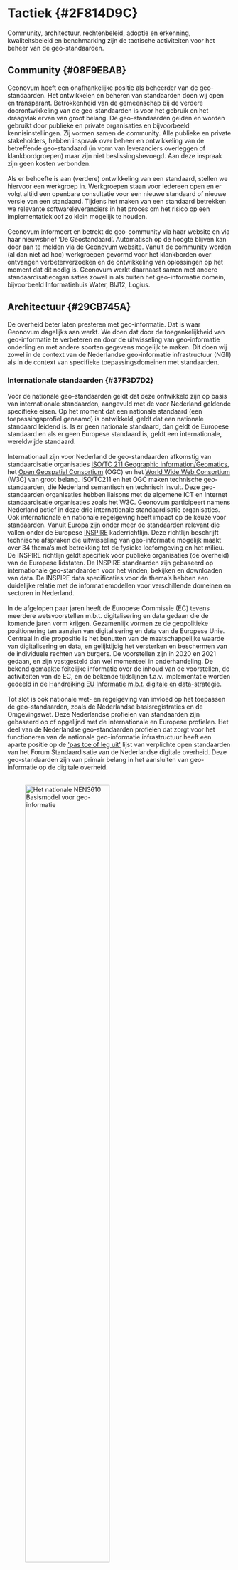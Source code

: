 # Tactiek {#2F814D9C}
Community, architectuur, rechtenbeleid, adoptie en erkenning, kwaliteitsbeleid en benchmarking zijn de tactische activiteiten voor het beheer van de geo-standaarden.
## Community {#08F9EBAB}
Geonovum heeft een onafhankelijke positie als beheerder van de geo-standaarden. Het ontwikkelen en beheren van standaarden doen wij open en transparant. Betrokkenheid van de gemeenschap bij de verdere doorontwikkeling van de geo-standaarden is voor het gebruik en het draagvlak ervan van groot belang. De geo-standaarden gelden en worden gebruikt door publieke en private organisaties en bijvoorbeeld kennisinstellingen. Zij vormen samen de community. Alle publieke en private stakeholders, hebben inspraak over beheer en ontwikkeling van de betreffende geo-standaard (in vorm van leveranciers overleggen of klankbordgroepen) maar zijn niet beslissingsbevoegd. Aan deze inspraak zijn geen kosten verbonden.
<br/>
<br/>
Als er behoefte is aan (verdere) ontwikkeling van een standaard, stellen we hiervoor een werkgroep in. Werkgroepen staan voor iedereen open en er volgt altijd een openbare consultatie voor een nieuwe standaard of nieuwe versie van een standaard. Tijdens het maken van een standaard betrekken we relevante softwareleveranciers in het proces om het risico op een implementatiekloof zo klein mogelijk te houden.
<br/>
<br/>
Geonovum informeert en betrekt de geo-community via haar website en via haar nieuwsbrief ‘De Geostandaard’. Automatisch op de hoogte blijven kan door aan te melden via de <a href='https://www.geonovum.nl' target='_blank'>Geonovum website</a>. Vanuit de community worden (al dan niet ad hoc) werkgroepen gevormd voor het klankborden over ontvangen verbeterverzoeken en de ontwikkeling van oplossingen op het moment dat dit nodig is. 
Geonovum werkt daarnaast samen met andere standaardisatieorganisaties zowel in als buiten het geo-informatie domein, bijvoorbeeld Informatiehuis Water, BIJ12, Logius.  
## Architectuur {#29CB745A}
De overheid beter laten presteren met geo-informatie. Dat is waar Geonovum dagelijks aan werkt. We doen dat door de toegankelijkheid van geo-informatie te verbeteren en door de uitwisseling van geo-informatie onderling en met andere soorten gegevens mogelijk te maken. Dit doen wij zowel in de context van de Nederlandse geo-informatie infrastructuur (NGII) als in de context van specifieke toepassingsdomeinen met standaarden. 
### Internationale standaarden {#37F3D7D2}
Voor de nationale geo-standaarden geldt dat deze ontwikkeld zijn op basis van internationale standaarden, aangevuld met de voor Nederland geldende specifieke eisen. Op het moment dat een nationale standaard (een toepassingsprofiel genaamd) is ontwikkeld, geldt dat een nationale standaard leidend is. Is er geen nationale standaard, dan geldt de Europese standaard en als er geen Europese standaard is, geldt een internationale, wereldwijde standaard.
<br/>
<br/>
Internationaal zijn voor Nederland de geo-standaarden afkomstig van standaardisatie organisaties <a href='https://www.iso.org/committee/54904.html' target='_blank'>ISO/TC 211 Geographic information/Geomatics</a>, het <a href='https://www.ogc.org/' target='_blank'>Open Geospatial Consortium</a> (OGC) en het <a href='https://www.w3.org/' target='_blank'>World Wide Web Consortium</a> (W3C) van groot belang. ISO/TC211 en het OGC maken technische geo-standaarden, die Nederland semantisch en technisch invult. Deze geo-standaarden organisaties hebben liaisons met de algemene ICT en Internet standaardisatie organisaties zoals het W3C. Geonovum participeert namens Nederland actief in deze drie internationale standaardisatie organisaties.
Ook internationale en nationale regelgeving heeft impact op de keuze voor standaarden. Vanuit Europa zijn onder meer de standaarden relevant die vallen onder de Europese <a href='https://inspire.ec.europa.eu/' target='_blank'>INSPIRE</a> kaderrichtlijn. Deze richtlijn beschrijft technische afspraken die uitwisseling van geo-informatie mogelijk maakt over 34 thema’s met betrekking tot de fysieke leefomgeving en het milieu. De INSPIRE richtlijn geldt specifiek voor publieke organisaties (de overheid) van de Europese lidstaten. De INSPIRE standaarden zijn gebaseerd op internationale geo-standaarden voor het vinden, bekijken en downloaden van data. De INSPIRE data specificaties voor de thema’s hebben een duidelijke relatie met de informatiemodellen voor verschillende domeinen en sectoren in Nederland.
<br/>
<br/>
In de afgelopen paar jaren heeft de Europese Commissie (EC) tevens meerdere wetsvoorstellen m.b.t. digitalisering en data gedaan die de komende jaren vorm krijgen. Gezamenlijk vormen ze de geopolitieke positionering ten aanzien van digitalisering en data van de Europese Unie. Centraal in die propositie is het benutten van de maatschappelijke waarde van digitalisering en data, en gelijktijdig het versterken en beschermen van de individuele rechten van burgers. De voorstellen zijn in 2020 en 2021 gedaan, en zijn vastgesteld dan wel momenteel in onderhandeling. De bekend gemaakte feitelijke informatie over de inhoud van de voorstellen, de activiteiten van de EC, en de bekende tijdslijnen t.a.v. implementatie worden gedeeld in de <a href='https://docs.geostandaarden.nl/eu/handreiking-EU-informatie' target='_blank'>Handreiking EU Informatie m.b.t. digitale en data-strategie</a>.
<br/>
<br/>
Tot slot is ook nationale wet- en regelgeving van invloed op het toepassen de geo-standaarden, zoals de Nederlandse basisregistraties en de Omgevingswet. Deze Nederlandse profielen van standaarden zijn gebaseerd op of opgelijnd met de internationale en Europese profielen. Het deel van de Nederlandse geo-standaarden profielen dat zorgt voor het functioneren van de nationale geo-informatie infrastructuur heeft een aparte positie op de <a href='https://www.forumstandaardisatie.nl/open-standaarden' target='_blank'>'pas toe of leg uit'</a> lijst van verplichte open standaarden van het Forum Standaardisatie van de Nederlandse digitale overheid. Deze geo-standaarden zijn van primair belang in het aansluiten van geo-informatie op de digitale overheid.
<br/>
<br/>
<figure><img src='media/image3.png' alt='Het nationale NEN3610 Basismodel voor geo-informatie' style='width: 66.89827930749485%;'></img>
<figcaption>Het nationale NEN3610 Basismodel voor geo-informatie</figcaption></figure>

### Raamwerk van geo-standaarden  {#424234D4}
Bij de opzet en ontwikkeling van een geo-informatie infrastructuur is het de uitdaging om steeds de juiste set standaarden te kiezen. Het <a href='https://docs.geostandaarden.nl/rwgs/rw/' target='_blank'>Raamwerk van Geo-Standaarden</a> helpt daarbij. Het benoemt de internationale en nationale standaarden die voor Nederland binnen het geo-domein van toepassing zijn voor aansluiting met andere domeinen. Het raamwerk houdt rekening met aansluiting op de Europese geo-informatie infrastructuur en borgt integratie van het geo-informatie domein in de Nederlandse digitale overheid.
Het Raamwerk van geo-standaarden is geschreven voor iedereen die geodatasets vastlegt, uitwisselt en beheert en voor iedereen die informatiebeleid maakt. Het doel van het Raamwerk van geo-standaarden is om uit de grote verscheidenheid aan standaarden de juiste set te kiezen: die standaarden die nodig zijn om geodata vindbaar, toegankelijk, uitwisselbaar en herbruikbaar te maken. Wij baseren de keuzes voor standaarden in het Raamwerk op de volgende uitgangspunten: internationale aansluiting, volwassenheid en openheid van deze geo-standaarden en brede adoptie en gebruik. Het toepassen van de in dit raamwerk opgenomen geo-standaarden, draagt bij aan een solide geo-informatie infrastructuur, in lijn met internationale ontwikkelingen en aansluitend op de nationale digitale overheid.
### Metamodel voor informatiemodellering  {#22B2857E}
Het Metamodel voor Informatiemodellering (MIM) heeft als doel alle informatiemodellen in Nederland nog beter op elkaar aan te laten sluiten. Het beschrijft de 4 lagen, niveaus binnen een Informatiemodel: <br/> 
<ul><li>Niveau 1: Model van Begrippen</li>
<li>Niveau 2: Conceptueel Informatiemodel</li>
<li>Niveau 3: Logisch model of gegevensmodel</li>
<li>Niveau 4: Fysiek of Technisch model</li>
</ul><br/>

Een typisch Geonovum Informatiemodel bevat in ieder geval niveau 2 en 3 en bij voorkeur ook niveau 1. Niveau 4 wordt gemaakt door de ontwikkelaar/ bouwer van het systeem waarin ons informatiemodel wordt gebruikt.
### Nederlandse Overheid Referentie Architectuur - NORA {#2E088CA6}
De Nederlandse Overheid Referentie Architectuur (NORA) is het interoperabiliteitsraamwerk voor de Nederlandse overheid en vertaalt daartoe wetgeving, beleid en standaarden naar architectuurprincipes, beschrijvingen en modellen. Het is een beschrijving van uitgangspunten voor het inrichten van de informatiehuishouding van de Nederlandse overheid. NORA is relevant voor de uitvoering van alle publieke taken door publieke en private organisaties. De geo-standaarden moeten ook passen binnen de <a href='https://www.noraonline.nl/' target='_blank'>Nederlandse Overheids Referentie Architectuur</a> (NORA), de architectuur van alle overheidsorganisaties in Nederland. 
Ook principes als <a href='https://www.noraonline.nl/wiki/Vindbaar_(Doel)' target='_blank'>Vindbaarheid</a>, <a href='https://www.noraonline.nl/wiki/Toegankelijk_(Doel)' target='_blank'>Toegankelijkheid</a> en <a href='https://www.noraonline.nl/wiki/Transparant_(Doel)' target='_blank'>Transparantie</a> zijn belangrijk in NORA evenals voor de nationale geo-informatie infrastructuur.
NORA stelt ook de “<a href='https://www.forumstandaardisatie.nl/open-standaarden' target='_blank'>pas-toe-of-leg-uit</a>” lijst van het Forum Standaardisatie verplicht. Een basisset met <a href='https://www.forumstandaardisatie.nl/open-standaarden/geo-standaarden' target='_blank'>geo-standaarden</a> staat ook op de 'pas-toe-of-leg-uit' lijst. De vermelding op deze lijst draagt bij aan de 'verankering' van de geo-standaarden en geo-informatie infrastructuur in de nationale digitale overheid.
Het Raamwerk van geo-standaarden is een aanvulling op en een verdieping van het <a href='https://www.noraonline.nl/wiki/Geo' target='_blank'>NORA thema GEO</a>. 
## Rechtenbeleid {#47DF3727}
Het onderwerp rechtenbeleid uit BOMOS vertaalt zich naar gebruiksvoorwaarden van de producten van de standaarden. Niet alleen voor de documentatie maar ook voor de technische bestanden. Daarbij staat centraal dat Geonovum open standaarden ontwikkelt en beheert. 
Geonovum hanteert <a href='https://creativecommons.nl/' target='_blank'>Creative Commons</a>  om voor de producten van de standaarden aan te geven voor wie op welke wijze de standaarden beschikbaar zijn. Voor elk  nieuw  document  dat  vanaf  1 januari 2018 door  Geonovum  wordt  gepubliceerd, is voorzien van  de volgende licentie:
<a href='https://creativecommons.org/licenses/by-nd/4.0/deed.nl' target='_blank'>https://creativecommons.org/licenses/by-nd/4.0/deed.nl</a> (kort: CC BY-ND 4.0). In het geval (delen van) standaarden zijn opgenomen in wet- en regelgeving (zoals het geval is bij de RO Standaarden) dan zijn de gebruiksvoorwaarden van Geonovum niet van toepassing. 
<br/>
<br/>
Geonovum dient er zelf voor zorg te dragen dat de documentatie van onze standaarden digitaal toegankelijk zijn. Dit is gebruiksvoorwaarde die vanuit wet- en regelgeving wordt gesteld. 
## Adoptie en erkenning {#1D2F46EE}
Het gebruik van de basisset geo-standaarden is niet vanzelfsprekend. De toepassing ervan in de praktijk is ons uiteindelijke doel. Werkgroepen zijn hierbij van wezenlijk belang. Voor de adoptie en erkenning van de geo-standaarden door het werkveld heeft Geonovum onder andere de basisset geo-standaarden aangeboden aan <a href='http://forumstandaardisatie.nl/' target='_blank'>Forum Standaardisatie</a>. Zij publiceren lijsten met open standaarden die door hen zijn goedgekeurd, waaronder <a href='https://www.forumstandaardisatie.nl/standaard/geo-standaarden' target='_blank'>de basisset geo-standaarden</a>. We maken geen gebruik van certificering. 
Daarnaast adviseren zij in het gebruik van open standaarden. In samenwerking met <a href='https://www.nen.nl/normcommissie-geo-informatie' target='_blank'>NEN normcommissie 351 240 Geo-informatie</a> streven wij naar adoptie en erkenning van het Basismodel Geo-informatie (NEN 3610). Voor NEN 3610 hebben we een conformiteitstoets. 
## Kwaliteitsbeleid en benchmarking {#03326BEB}
De verbindende kracht van standaardisatie in vindbare, toegankelijke, uitwisselbare en herbruikbare geo-informatie: 
<ul><li><b>Findable (vindbaar)</b> De eerste stap bij het (her)gebruiken van data is om de data te vinden. Metadata en data moeten gemakkelijk te vinden zijn voor zowel mensen als computers. Machineleesbare metadata is essentieel voor het ontdekken van datasets en services.</li>
<li><b>Accessible (toegankelijkheid)</b> Zodra de gebruiker de benodigde gegevens heeft gevonden, moet hij/zij weten hoe deze kunnen worden geraadpleegd, inclusief authenticatie en autorisatie.</li>
<li><b>Interoperable (interoperabel)</b> De gegevens moeten meestal worden geïntegreerd met andere gegevens. Bovendien moeten de gegevens samenwerken met applicaties of workflows voor analyse, opslag en verwerking.</li>
<li><b>Reusable (herbruikbaar)</b> Het uiteindelijke doel van FAIR is het hergebruik van data te optimaliseren. Om dit te bereiken moeten metadata en data goed worden beschreven, zodat ze in verschillende situaties kunnen worden gerepliceerd en/of gecombineerd.</li>
</ul>
<br/>

Op basis van de kwaliteitsinstrumenten van BOMOS werken verder aan de kwaliteit van de standaarden en het beleid dat toeziet op de kwaliteit van implementaties van de geo-standaard. 
